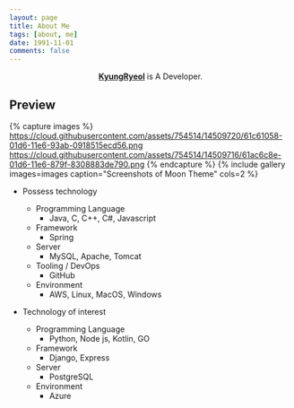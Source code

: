 ```yaml
---
layout: page
title: About Me
tags: [about, me]
date: 1991-11-01
comments: false
---
```


<center><a href="https://kyungryeol1101.github.io"><b>KyungRyeol</b></a> is A Developer.</center>

## Preview

{% capture images %}
    https://cloud.githubusercontent.com/assets/754514/14509720/61c61058-01d6-11e6-93ab-0918515ecd56.png
    https://cloud.githubusercontent.com/assets/754514/14509716/61ac6c8e-01d6-11e6-879f-8308883de790.png
{% endcapture %}
{% include gallery images=images caption="Screenshots of Moon Theme" cols=2 %}


- Possess technology
  - Programming Language
    - Java, C, C++, C#, Javascript
  - Framework
    - Spring
  - Server
    - MySQL, Apache, Tomcat
  - Tooling / DevOps
    - GitHub
  - Environment
    - AWS, Linux, MacOS, Windows

- Technology of interest
  - Programming Language
    - Python, Node js, Kotlin, GO
  - Framework
    - Django, Express
  - Server
    - PostgreSQL
  - Environment
    - Azure
